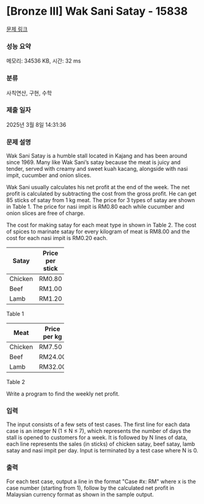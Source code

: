 # [Bronze III] Wak Sani Satay - 15838 

[문제 링크](https://www.acmicpc.net/problem/15838) 

### 성능 요약

메모리: 34536 KB, 시간: 32 ms

### 분류

사칙연산, 구현, 수학

### 제출 일자

2025년 3월 8일 14:31:36

### 문제 설명

<p>Wak Sani Satay is a humble stall located in Kajang and has been around since 1969. Many like Wak Sani’s satay because the meat is juicy and tender, served with creamy and sweet kuah kacang, alongside with nasi impit, cucumber and onion slices.</p>

<p>Wak Sani usually calculates his net profit at the end of the week. The net profit is calculated by subtracting the cost from the gross profit. He can get 85 sticks of satay from 1 kg meat. The price for 3 types of satay are shown in Table 1. The price for nasi impit is RM0.80 each while cucumber and onion slices are free of charge.</p>

<p>The cost for making satay for each meat type in shown in Table 2. The cost of spices to marinate satay for every kilogram of meat is RM8.00 and the cost for each nasi impit is RM0.20 each.</p>

<table class="table table-bordered" style="width: 30%;">
	<thead>
		<tr>
			<th>Satay</th>
			<th>Price per stick</th>
		</tr>
	</thead>
	<tbody>
		<tr>
			<td>Chicken</td>
			<td>RM0.80</td>
		</tr>
		<tr>
			<td>Beef</td>
			<td>RM1.00</td>
		</tr>
		<tr>
			<td>Lamb</td>
			<td>RM1.20</td>
		</tr>
	</tbody>
</table>

<p>Table 1</p>

<table class="table table-bordered" style="width: 30%;">
	<thead>
		<tr>
			<th>Meat</th>
			<th>Price per kg</th>
		</tr>
	</thead>
	<tbody>
		<tr>
			<td>Chicken</td>
			<td>RM7.50</td>
		</tr>
		<tr>
			<td>Beef</td>
			<td>RM24.00</td>
		</tr>
		<tr>
			<td>Lamb</td>
			<td>RM32.00</td>
		</tr>
	</tbody>
</table>

<p>Table 2</p>

<p>Write a program to find the weekly net profit. </p>

### 입력 

 <p>The input consists of a few sets of test cases. The first line for each data case is an integer N (1 ≤ N ≤ 7), which represents the number of days the stall is opened to customers for a week. It is followed by N lines of data, each line represents the sales (in sticks) of chicken satay, beef satay, lamb satay and nasi impit per day. Input is terminated by a test case where N is 0.</p>

### 출력 

 <p>For each test case, output a line in the format "Case #x: RM" where x is the case number (starting from 1), follow by the calculated net profit in Malaysian currency format as shown in the sample output.</p>

